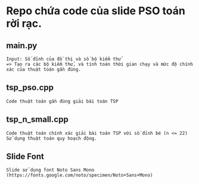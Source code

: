 # Repo chứa code của slide PSO toán rời rạc.

## main.py
    Input: Số đỉnh của đồ thị và số bộ kiểm thử
    => Tạo ra các bộ kiểm thử, và tính toán thời gian chạy và mức độ chính xác của thuật toán gần đúng.

## tsp_pso.cpp
    Code thuật toán gần đúng giải bài toán TSP

## tsp_n_small.cpp
    Code thuật toán chính xác giải bài toán TSP với số đỉnh bé (n <= 22)
    Sử dụng thuật toán quy hoạch động. 

## Slide Font
    Slide sử dụng font Noto Sans Mono (https://fonts.google.com/noto/specimen/Noto+Sans+Mono)

